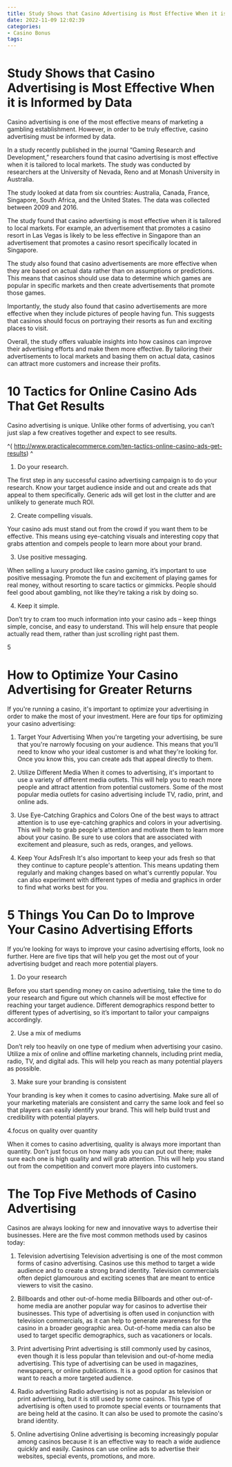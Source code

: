 ```yaml
---
title: Study Shows that Casino Advertising is Most Effective When it is Informed by Data 
date: 2022-11-09 12:02:39
categories:
- Casino Bonus
tags:
---
```



#  Study Shows that Casino Advertising is Most Effective When it is Informed by Data 

Casino advertising is one of the most effective means of marketing a gambling establishment. However, in order to be truly effective, casino advertising must be informed by data.

In a study recently published in the journal “Gaming Research and Development,” researchers found that casino advertising is most effective when it is tailored to local markets. The study was conducted by researchers at the University of Nevada, Reno and at Monash University in Australia.

The study looked at data from six countries: Australia, Canada, France, Singapore, South Africa, and the United States. The data was collected between 2009 and 2016.

The study found that casino advertising is most effective when it is tailored to local markets. For example, an advertisement that promotes a casino resort in Las Vegas is likely to be less effective in Singapore than an advertisement that promotes a casino resort specifically located in Singapore.

The study also found that casino advertisements are more effective when they are based on actual data rather than on assumptions or predictions. This means that casinos should use data to determine which games are popular in specific markets and then create advertisements that promote those games.

Importantly, the study also found that casino advertisements are more effective when they include pictures of people having fun. This suggests that casinos should focus on portraying their resorts as fun and exciting places to visit.

Overall, the study offers valuable insights into how casinos can improve their advertising efforts and make them more effective. By tailoring their advertisements to local markets and basing them on actual data, casinos can attract more customers and increase their profits.

#  10 Tactics for Online Casino Ads That Get Results 

Casino advertising is unique. Unlike other forms of advertising, you can’t just slap a few creatives together and expect to see results.

^( http://www.practicalecommerce.com/ten-tactics-online-casino-ads-get-results) ^

1. Do your research.

The first step in any successful casino advertising campaign is to do your research. Know your target audience inside and out and create ads that appeal to them specifically. Generic ads will get lost in the clutter and are unlikely to generate much ROI.

2. Create compelling visuals.

Your casino ads must stand out from the crowd if you want them to be effective. This means using eye-catching visuals and interesting copy that grabs attention and compels people to learn more about your brand.

3. Use positive messaging.

When selling a luxury product like casino gaming, it’s important to use positive messaging. Promote the fun and excitement of playing games for real money, without resorting to scare tactics or gimmicks. People should feel good about gambling, not like they’re taking a risk by doing so.

4. Keep it simple.

Don’t try to cram too much information into your casino ads – keep things simple, concise, and easy to understand. This will help ensure that people actually read them, rather than just scrolling right past them.

5

#  How to Optimize Your Casino Advertising for Greater Returns 

If you're running a casino, it's important to optimize your advertising in order to make the most of your investment. Here are four tips for optimizing your casino advertising:

1) Target Your Advertising
When you're targeting your advertising, be sure that you're narrowly focusing on your audience. This means that you'll need to know who your ideal customer is and what they're looking for. Once you know this, you can create ads that appeal directly to them.

2) Utilize Different Media
When it comes to advertising, it's important to use a variety of different media outlets. This will help you to reach more people and attract attention from potential customers. Some of the most popular media outlets for casino advertising include TV, radio, print, and online ads.

3) Use Eye-Catching Graphics and Colors 
One of the best ways to attract attention is to use eye-catching graphics and colors in your advertising. This will help to grab people's attention and motivate them to learn more about your casino. Be sure to use colors that are associated with excitement and pleasure, such as reds, oranges, and yellows.

4) Keep Your AdsFresh 
It's also important to keep your ads fresh so that they continue to capture people's attention. This means updating them regularly and making changes based on what's currently popular. You can also experiment with different types of media and graphics in order to find what works best for you.

#  5 Things You Can Do to Improve Your Casino Advertising Efforts 

If you’re looking for ways to improve your casino advertising efforts, look no further. Here are five tips that will help you get the most out of your advertising budget and reach more potential players.

1. Do your research

Before you start spending money on casino advertising, take the time to do your research and figure out which channels will be most effective for reaching your target audience. Different demographics respond better to different types of advertising, so it’s important to tailor your campaigns accordingly.

2. Use a mix of mediums

Don’t rely too heavily on one type of medium when advertising your casino. Utilize a mix of online and offline marketing channels, including print media, radio, TV, and digital ads. This will help you reach as many potential players as possible.

3. Make sure your branding is consistent

Your branding is key when it comes to casino advertising. Make sure all of your marketing materials are consistent and carry the same look and feel so that players can easily identify your brand. This will help build trust and credibility with potential players.

4.focus on quality over quantity

When it comes to casino advertising, quality is always more important than quantity. Don’t just focus on how many ads you can put out there; make sure each one is high quality and will grab attention. This will help you stand out from the competition and convert more players into customers.


#  The Top Five Methods of Casino Advertising

Casinos are always looking for new and innovative ways to advertise their businesses. Here are the five most common methods used by casinos today:

1. Television advertising
Television advertising is one of the most common forms of casino advertising. Casinos use this method to target a wide audience and to create a strong brand identity. Television commercials often depict glamourous and exciting scenes that are meant to entice viewers to visit the casino.

2. Billboards and other out-of-home media
Billboards and other out-of-home media are another popular way for casinos to advertise their businesses. This type of advertising is often used in conjunction with television commercials, as it can help to generate awareness for the casino in a broader geographic area. Out-of-home media can also be used to target specific demographics, such as vacationers or locals.

3. Print advertising
Print advertising is still commonly used by casinos, even though it is less popular than television and out-of-home media advertising. This type of advertising can be used in magazines, newspapers, or online publications. It is a good option for casinos that want to reach a more targeted audience.

4. Radio advertising
Radio advertising is not as popular as television or print advertising, but it is still used by some casinos. This type of advertising is often used to promote special events or tournaments that are being held at the casino. It can also be used to promote the casino's brand identity.

5. Online advertising
Online advertising is becoming increasingly popular among casinos because it is an effective way to reach a wide audience quickly and easily. Casinos can use online ads to advertise their websites, special events, promotions, and more.